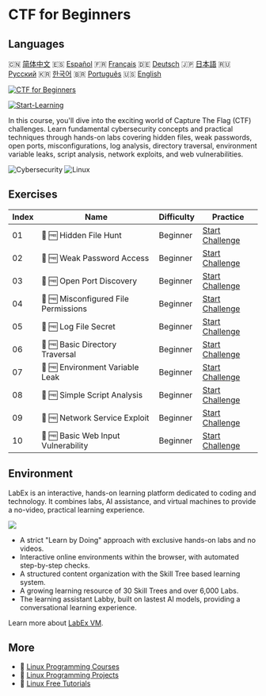# CTF for Beginners

## Languages

🇨🇳 [简体中文](README_zh.md) 🇪🇸 [Español](README_es.md) 🇫🇷 [Français](README_fr.md) 🇩🇪 [Deutsch](README_de.md) 🇯🇵 [日本語](README_ja.md) 🇷🇺 [Русский](README_ru.md) 🇰🇷 [한국어](README_ko.md) 🇧🇷 [Português](README_pt.md) 🇺🇸 [English](README.md) 

[![CTF for Beginners](https://cover-creator.labex.io/ctf-for-beginners.png)](https://labex.io/courses/ctf-for-beginners)

[![Start-Learning](https://img.shields.io/badge/Start-Learning-whitesmoke?style=for-the-badge)](https://labex.io/courses/ctf-for-beginners)

In this course, you'll dive into the exciting world of Capture The Flag (CTF) challenges. Learn fundamental cybersecurity concepts and practical techniques through hands-on labs covering hidden files, weak passwords, open ports, misconfigurations, log analysis, directory traversal, environment variable leaks, script analysis, network exploits, and web vulnerabilities.

![Cybersecurity](https://img.shields.io/badge/Cybersecurity-whitesmoke?style=for-the-badge&logo=cybersecurity)
![Linux](https://img.shields.io/badge/Linux-whitesmoke?style=for-the-badge&logo=linux)


## Exercises

|   Index | Name                                 | Difficulty   | Practice                                                                                                        |
|---------|--------------------------------------|--------------|-----------------------------------------------------------------------------------------------------------------|
|      01 | 🎯 🆓 Hidden File Hunt               | Beginner     | <a target='_blank' href='https://labex.io/labs/linux-hidden-file-hunt-596219'>Start Challenge</a>               |
|      02 | 🎯 🆓 Weak Password Access           | Beginner     | <a target='_blank' href='https://labex.io/labs/linux-weak-password-access-596224'>Start Challenge</a>           |
|      03 | 🎯 🆓 Open Port Discovery            | Beginner     | <a target='_blank' href='https://labex.io/labs/linux-open-port-discovery-596222'>Start Challenge</a>            |
|      04 | 🎯 🆓 Misconfigured File Permissions | Beginner     | <a target='_blank' href='https://labex.io/labs/linux-misconfigured-file-permissions-596218'>Start Challenge</a> |
|      05 | 🎯 🆓 Log File Secret                | Beginner     | <a target='_blank' href='https://labex.io/labs/linux-log-file-secret-596220'>Start Challenge</a>                |
|      06 | 🎯 🆓 Basic Directory Traversal      | Beginner     | <a target='_blank' href='https://labex.io/labs/linux-basic-directory-traversal-596215'>Start Challenge</a>      |
|      07 | 🎯 🆓 Environment Variable Leak      | Beginner     | <a target='_blank' href='https://labex.io/labs/linux-environment-variable-leak-596217'>Start Challenge</a>      |
|      08 | 🎯 🆓 Simple Script Analysis         | Beginner     | <a target='_blank' href='https://labex.io/labs/linux-simple-script-analysis-596223'>Start Challenge</a>         |
|      09 | 🎯 🆓 Network Service Exploit        | Beginner     | <a target='_blank' href='https://labex.io/labs/linux-network-service-exploit-596221'>Start Challenge</a>        |
|      10 | 🎯 🆓 Basic Web Input Vulnerability  | Beginner     | <a target='_blank' href='https://labex.io/labs/linux-basic-web-input-vulnerability-596216'>Start Challenge</a>  |

## Environment

LabEx is an interactive, hands-on learning platform dedicated to coding and technology. It combines labs, AI assistance, and virtual machines to provide a no-video, practical learning experience.

![](https://tutorial-screenshot.getvm.io/images/vm-1725247253.png)

- A strict "Learn by Doing" approach with exclusive hands-on labs and no videos.
- Interactive online environments within the browser, with automated step-by-step checks.
- A structured content organization with the Skill Tree based learning system.
- A growing learning resource of 30 Skill Trees and over 6,000 Labs.
- The learning assistant Labby, built on lastest AI models, providing a conversational learning experience.

Learn more about [LabEx VM](https://support.labex.io/using-labex/virtual-machine).

## More

- 🔗 [Linux Programming Courses](https://github.com/labex-labs/awesome-programming-courses)
- 🔗 [Linux Programming Projects](https://github.com/labex-labs/awesome-programming-projects)
- 🔗 [Linux Free Tutorials](https://github.com/labex-labs/linux-free-tutorials)


